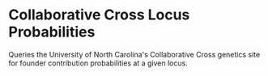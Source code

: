 # Collaborative Cross Locus Probabilities
Queries the University of North Carolina's Collaborative Cross genetics site for founder contribution probabilities at a given locus.
